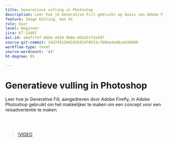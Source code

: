 ```yaml
---
title: Generatieve vulling in Photoshop
description: Leer hoe je Generative Fill gebruikt op basis van Adobe Firefly
feature: Image Editing, Gen AI
role: User
level: Beginner
jira: KT-13467
exl-id: abefcf4f-b8bb-4428-9b0e-801d21f2e587
source-git-commit: 3dd3f81266103593478531c789beda40ceb38b90
workflow-type: tm+mt
source-wordcount: '43'
ht-degree: 0%

---
```


# Generatieve vulling in Photoshop

Leer hoe je Generative Fill, aangedreven door Adobe Firefly, in Adobe Photoshop gebruikt om het makkelijker te maken om een concept voor een reisadvertentie te maken.

<br> 

>[!VIDEO](https://video.tv.adobe.com/v/3448540?quality=12&learn=on&hidetitle=true&captions=dut)
